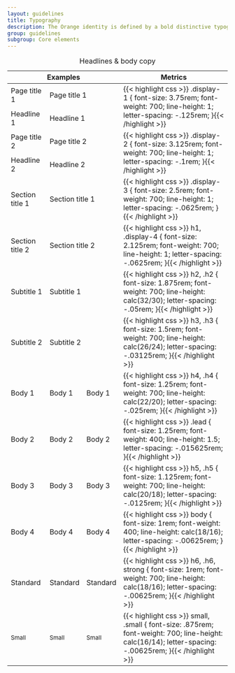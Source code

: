 ```yaml
---
layout: guidelines
title: Typography
description: The Orange identity is defined by a bold distinctive typographic style. Being rigorous about our typography application is a key part of maintaining a strong, consistent brand identity.
group: guidelines
subgroup: Core elements
---
```


<table class="table table-typography">
  <caption>Headlines & body copy</caption>
  <thead>
    <tr>
      <th scope="col" colspan="3">Examples</th>
      <th scope="col">Metrics</th>
    </tr>
  </thead>
  <tbody class="align-bottom">
    <tr class="border-0">
      <td>
        <span class="display-1">Page title 1</span>
      </td>
      <td colspan="2">
        <span class="display-1 text-primary">Page title 1</span>
      </td>
      <td rowspan="2" class="align-middle">
        {{< highlight css >}}
.display-1 {
  font-size: 3.75rem;
  font-weight: 700;
  line-height: 1;
  letter-spacing: -.125rem;
 }{{< /highlight >}}
      </td>
    </tr>
    <tr>
      <td>
        <span class="display-1">Headline 1</span>
      </td>
      <td colspan="2">
        <span class="display-1 text-primary">Headline 1</span>
      </td>
    </tr>
    <tr class="border-0">
      <td>
        <span class="display-2">Page title 2</span>
      </td>
      <td colspan="2">
        <span class="display-2 text-primary">Page title 2</span>
      </td>
      <td rowspan="2" class="align-middle">
        {{< highlight css >}}
.display-2 {
  font-size: 3.125rem;
  font-weight: 700;
  line-height: 1;
  letter-spacing: -.1rem;
 }{{< /highlight >}}
      </td>
    </tr>
    <tr>
      <td>
        <span class="display-2">Headline 2</span>
      </td>
      <td colspan="2">
        <span class="display-2 text-primary">Headline 2</span>
      </td>
    </tr>
    <tr>
      <td>
        <span class="display-3">Section title 1</span>
      </td>
      <td colspan="2">
        <span class="display-3 text-primary">Section title 1</span>
      </td>
      <td>
        {{< highlight css >}}
.display-3 {
  font-size: 2.5rem;
  font-weight: 700;
  line-height: 1;
  letter-spacing: -.0625rem;
 }{{< /highlight >}}
      </td>
    </tr>
    <tr>
      <td>
        <span class="display-4">Section title 2</span>
      </td>
      <td colspan="2">
        <span class="display-4 text-primary">Section title 2</span>
      </td>
      <td>
        {{< highlight css >}}
h1, .display-4 {
  font-size: 2.125rem;
  font-weight: 700;
  line-height: 1;
  letter-spacing: -.0625rem;
 }{{< /highlight >}}
      </td>
    </tr>
    <tr>
      <td>
        <span class="h2">Subtitle 1</span>
      </td>
      <td colspan="2">
        <span class="h2 text-primary">Subtitle 1</span>
      </td>
      <td>
        {{< highlight css >}}
h2, .h2 {
  font-size: 1.875rem;
  font-weight: 700;
  line-height: calc(32/30);
  letter-spacing: -.05rem;
 }{{< /highlight >}}
      </td>
    </tr>
    <tr>
      <td>
        <span class="h3">Subtitle 2</span>
      </td>
      <td colspan="2">
        <span class="h3 text-primary">Subtitle 2</span>
      </td>
      <td>
        {{< highlight css >}}
h3, .h3 {
  font-size: 1.5rem;
  font-weight: 700;
  line-height: calc(26/24);
  letter-spacing: -.03125rem;
 }{{< /highlight >}}
      </td>
    </tr>
    <tr>
      <td>
        <span class="h4">Body 1</span>
      </td>
      <td>
        <span class="h4 text-primary">Body 1</span>
      </td>
      <td>
        <span class="h4 text-muted">Body 1</span>
      </td>
      <td>
        {{< highlight css >}}
h4, .h4 {
  font-size: 1.25rem;
  font-weight: 700;
  line-height: calc(22/20);
  letter-spacing: -.025rem;
 }{{< /highlight >}}
      </td>
    </tr>
    <tr>
      <td>
        <span class="lead">Body 2</span>
      </td>
      <td>
        <span class="lead text-primary">Body 2</span>
      </td>
      <td>
        <span class="lead text-muted">Body 2</span>
      </td>
      <td>
{{< highlight css >}}
.lead {
  font-size: 1.25rem;
  font-weight: 400;
  line-height: 1.5;
  letter-spacing: -.015625rem;
 }{{< /highlight >}}
      </td>
    </tr>
    <tr>
      <td>
        <span class="h5">Body 3</span>
      </td>
      <td>
        <span class="h5 text-primary">Body 3</span>
      </td>
      <td>
        <span class="h5 text-muted">Body 3</span>
      </td>
      <td>
{{< highlight css >}}
h5, .h5 {
  font-size: 1.125rem;
  font-weight: 700;
  line-height: calc(20/18);
  letter-spacing: -.0125rem;
 }{{< /highlight >}}
      </td>
    </tr>
    <tr>
      <td>
        <span class="h6 font-weight-normal">Body 4</span>
      </td>
      <td>
        <span class="h6 font-weight-normal text-primary">Body 4</span>
      </td>
      <td>
        <span class="h6 font-weight-normal text-muted">Body 4</span>
      </td>
      <td>
{{< highlight css >}}
body {
  font-size: 1rem;
  font-weight: 400;
  line-height: calc(18/16);
  letter-spacing: -.00625rem;
 }{{< /highlight >}}
      </td>
    </tr>
    <tr>
      <td>
        <span class="font-weight-bold bs-text-standard">Standard</span>
      </td>
      <td>
        <span class="font-weight-bold text-primary bs-text-standard">Standard</span>
      </td>
      <td>
        <span class="font-weight-bold text-muted bs-text-standard">Standard</span>
      </td>
      <td>
{{< highlight css >}}
h6, .h6, strong {
  font-size: 1rem;
  font-weight: 700;
  line-height: calc(18/16);
  letter-spacing: -.00625rem;
 }{{< /highlight >}}
      </td>
    </tr>
    <tr>
      <td>
        <small class="font-weight-bold">Small</small>
      </td>
      <td>
        <small class="font-weight-bold text-primary">Small</small>
      </td>
      <td>
        <small class="font-weight-bold text-muted">Small</small>
      </td>
      <td>
{{< highlight css >}}
small, .small {
  font-size: .875rem;
  font-weight: 700;
  line-height: calc(16/14);
  letter-spacing: -.00625rem;
 }{{< /highlight >}}
      </td>
    </tr>
  </tbody>
</table>

